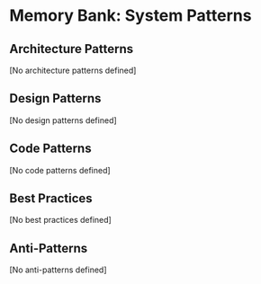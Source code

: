 # Memory Bank: System Patterns

## Architecture Patterns
[No architecture patterns defined]

## Design Patterns
[No design patterns defined]

## Code Patterns
[No code patterns defined]

## Best Practices
[No best practices defined]

## Anti-Patterns
[No anti-patterns defined]